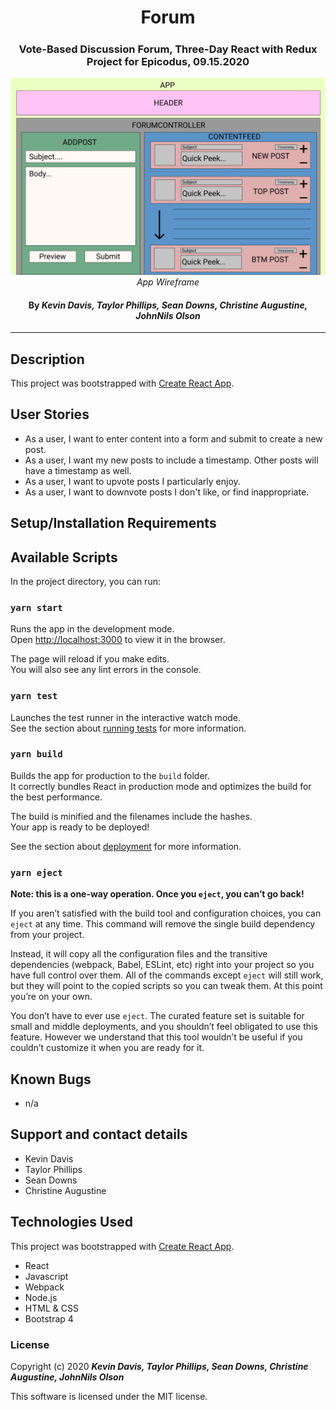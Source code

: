 # <h1 align = "center"> Forum 

##### <h3 align = "center"> Vote-Based Discussion Forum, Three-Day React with Redux Project for Epicodus, 09.15.2020 </h3>

<div align="center">

![App Wireframe](img/FORUM.png)*App Wireframe*
</div>

#### <h4 align = "center"> By _**Kevin Davis, Taylor Phillips, Sean Downs, Christine Augustine, JohnNils Olson**_</h4>

----

## Description

This project was bootstrapped with [Create React App](https://github.com/facebook/create-react-app).

## User Stories

* As a user, I want to enter content into a form and submit to create a new post.
* As a user, I want my new posts to include a timestamp. Other posts will have a timestamp as well.
* As a user, I want to upvote posts I particularly enjoy.
* As a user, I want to downvote posts I don't like, or find inappropriate.

## Setup/Installation Requirements


## Available Scripts

In the project directory, you can run:

### `yarn start`

Runs the app in the development mode.<br />
Open [http://localhost:3000](http://localhost:3000) to view it in the browser.

The page will reload if you make edits.<br />
You will also see any lint errors in the console.

### `yarn test`

Launches the test runner in the interactive watch mode.<br />
See the section about [running tests](https://facebook.github.io/create-react-app/docs/running-tests) for more information.

### `yarn build`

Builds the app for production to the `build` folder.<br />
It correctly bundles React in production mode and optimizes the build for the best performance.

The build is minified and the filenames include the hashes.<br />
Your app is ready to be deployed!

See the section about [deployment](https://facebook.github.io/create-react-app/docs/deployment) for more information.

### `yarn eject`

**Note: this is a one-way operation. Once you `eject`, you can’t go back!**

If you aren’t satisfied with the build tool and configuration choices, you can `eject` at any time. This command will remove the single build dependency from your project.

Instead, it will copy all the configuration files and the transitive dependencies (webpack, Babel, ESLint, etc) right into your project so you have full control over them. All of the commands except `eject` will still work, but they will point to the copied scripts so you can tweak them. At this point you’re on your own.

You don’t have to ever use `eject`. The curated feature set is suitable for small and middle deployments, and you shouldn’t feel obligated to use this feature. However we understand that this tool wouldn’t be useful if you couldn’t customize it when you are ready for it.

## Known Bugs

* n/a

## Support and contact details

* Kevin Davis
* Taylor Phillips
* Sean Downs
* Christine Augustine

## Technologies Used

This project was bootstrapped with [Create React App](https://github.com/facebook/create-react-app).

* React
* Javascript
* Webpack
* Node.js
* HTML & CSS
* Bootstrap 4

### License

Copyright (c) 2020 **_Kevin Davis, Taylor Phillips, Sean Downs, Christine Augustine, JohnNils Olson_**

This software is licensed under the MIT license.